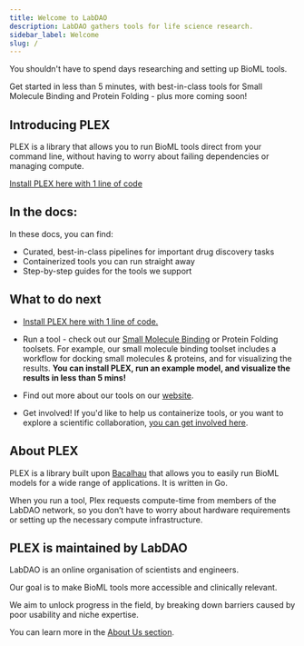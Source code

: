 ```yaml
---
title: Welcome to LabDAO
description: LabDAO gathers tools for life science research.
sidebar_label: Welcome
slug: /
---
```


You shouldn't have to spend days researching and setting up BioML tools.

Get started in less than 5 minutes, with best-in-class tools for Small Molecule Binding and Protein Folding - plus more coming soon!

## Introducing PLEX
PLEX is a library that allows you to run BioML tools direct from your command line, without having to worry about failing dependencies or managing compute.

[Install PLEX here with 1 line of code](/getting-started/install-plex)

## In the docs:
In these docs, you can find:

- Curated, best-in-class pipelines for important drug discovery tasks
- Containerized tools you can run straight away
- Step-by-step guides for the tools we support

## What to do next

- [Install PLEX here with 1 line of code.](/getting-started/install-plex)


- Run a tool - check out our [Small Molecule Binding](../small-molecule-binding/overview) or Protein Folding toolsets. For example, our small molecule binding toolset includes a workflow for docking small molecules & proteins, and for visualizing the results. **You can install PLEX, run an example model, and visualize the results in less than 5 mins!**

- Find out more about our tools on our [website](https://labdao.xyz/tools).

- Get involved! If you'd like to help us containerize tools, or you want to explore a scientific collaboration, [you can get involved here](../about-us/mission.md).

## About PLEX

PLEX is a library built upon [Bacalhau](https://docs.bacalhau.org/) that allows you to easily run BioML models for a wide range of applications. It is written in Go.

When you run a tool, Plex requests compute-time from members of the LabDAO network, so you don’t have to worry about hardware requirements or setting up the necessary compute infrastructure.

## PLEX is maintained by LabDAO

LabDAO is an online organisation of scientists and engineers. 

Our goal is to make BioML tools more accessible and clinically relevant. 

We aim to unlock progress in the field, by breaking down barriers caused by poor usability and niche expertise.

You can learn more in the [About Us section](../about-us/mission.md).


